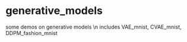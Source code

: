 # generative_models
some demos on generative models \n
includes VAE_mnist, CVAE_mnist, DDPM_fashion_mnist
